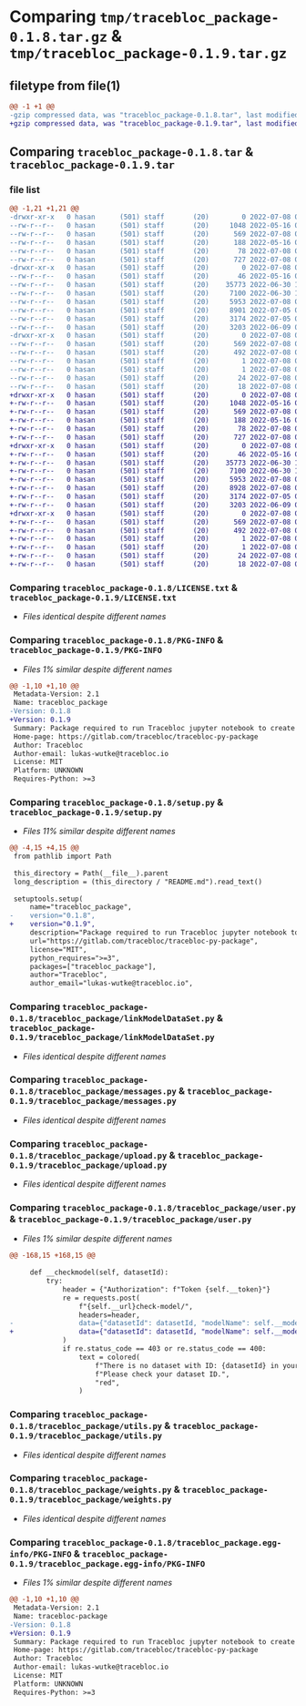 # Comparing `tmp/tracebloc_package-0.1.8.tar.gz` & `tmp/tracebloc_package-0.1.9.tar.gz`

## filetype from file(1)

```diff
@@ -1 +1 @@
-gzip compressed data, was "tracebloc_package-0.1.8.tar", last modified: Fri Jul  8 06:49:26 2022, max compression
+gzip compressed data, was "tracebloc_package-0.1.9.tar", last modified: Fri Jul  8 07:09:10 2022, max compression
```

## Comparing `tracebloc_package-0.1.8.tar` & `tracebloc_package-0.1.9.tar`

### file list

```diff
@@ -1,21 +1,21 @@
-drwxr-xr-x   0 hasan      (501) staff       (20)        0 2022-07-08 06:49:26.781392 tracebloc_package-0.1.8/
--rw-r--r--   0 hasan      (501) staff       (20)     1048 2022-05-16 08:30:43.000000 tracebloc_package-0.1.8/LICENSE.txt
--rw-r--r--   0 hasan      (501) staff       (20)      569 2022-07-08 06:49:26.781449 tracebloc_package-0.1.8/PKG-INFO
--rw-r--r--   0 hasan      (501) staff       (20)      188 2022-05-16 08:30:43.000000 tracebloc_package-0.1.8/README.md
--rw-r--r--   0 hasan      (501) staff       (20)       78 2022-07-08 06:49:26.781643 tracebloc_package-0.1.8/setup.cfg
--rw-r--r--   0 hasan      (501) staff       (20)      727 2022-07-08 06:48:32.000000 tracebloc_package-0.1.8/setup.py
-drwxr-xr-x   0 hasan      (501) staff       (20)        0 2022-07-08 06:49:26.780603 tracebloc_package-0.1.8/tracebloc_package/
--rw-r--r--   0 hasan      (501) staff       (20)       46 2022-05-16 08:30:43.000000 tracebloc_package-0.1.8/tracebloc_package/__init__.py
--rw-r--r--   0 hasan      (501) staff       (20)    35773 2022-06-30 10:58:44.000000 tracebloc_package-0.1.8/tracebloc_package/linkModelDataSet.py
--rw-r--r--   0 hasan      (501) staff       (20)     7100 2022-06-30 11:01:57.000000 tracebloc_package-0.1.8/tracebloc_package/messages.py
--rw-r--r--   0 hasan      (501) staff       (20)     5953 2022-07-08 06:44:54.000000 tracebloc_package-0.1.8/tracebloc_package/upload.py
--rw-r--r--   0 hasan      (501) staff       (20)     8901 2022-07-05 09:00:33.000000 tracebloc_package-0.1.8/tracebloc_package/user.py
--rw-r--r--   0 hasan      (501) staff       (20)     3174 2022-07-05 08:41:58.000000 tracebloc_package-0.1.8/tracebloc_package/utils.py
--rw-r--r--   0 hasan      (501) staff       (20)     3203 2022-06-09 05:22:24.000000 tracebloc_package-0.1.8/tracebloc_package/weights.py
-drwxr-xr-x   0 hasan      (501) staff       (20)        0 2022-07-08 06:49:26.781305 tracebloc_package-0.1.8/tracebloc_package.egg-info/
--rw-r--r--   0 hasan      (501) staff       (20)      569 2022-07-08 06:49:26.000000 tracebloc_package-0.1.8/tracebloc_package.egg-info/PKG-INFO
--rw-r--r--   0 hasan      (501) staff       (20)      492 2022-07-08 06:49:26.000000 tracebloc_package-0.1.8/tracebloc_package.egg-info/SOURCES.txt
--rw-r--r--   0 hasan      (501) staff       (20)        1 2022-07-08 06:49:26.000000 tracebloc_package-0.1.8/tracebloc_package.egg-info/dependency_links.txt
--rw-r--r--   0 hasan      (501) staff       (20)        1 2022-07-08 06:49:26.000000 tracebloc_package-0.1.8/tracebloc_package.egg-info/not-zip-safe
--rw-r--r--   0 hasan      (501) staff       (20)       24 2022-07-08 06:49:26.000000 tracebloc_package-0.1.8/tracebloc_package.egg-info/requires.txt
--rw-r--r--   0 hasan      (501) staff       (20)       18 2022-07-08 06:49:26.000000 tracebloc_package-0.1.8/tracebloc_package.egg-info/top_level.txt
+drwxr-xr-x   0 hasan      (501) staff       (20)        0 2022-07-08 07:09:10.514214 tracebloc_package-0.1.9/
+-rw-r--r--   0 hasan      (501) staff       (20)     1048 2022-05-16 08:30:43.000000 tracebloc_package-0.1.9/LICENSE.txt
+-rw-r--r--   0 hasan      (501) staff       (20)      569 2022-07-08 07:09:10.514277 tracebloc_package-0.1.9/PKG-INFO
+-rw-r--r--   0 hasan      (501) staff       (20)      188 2022-05-16 08:30:43.000000 tracebloc_package-0.1.9/README.md
+-rw-r--r--   0 hasan      (501) staff       (20)       78 2022-07-08 07:09:10.514490 tracebloc_package-0.1.9/setup.cfg
+-rw-r--r--   0 hasan      (501) staff       (20)      727 2022-07-08 07:07:49.000000 tracebloc_package-0.1.9/setup.py
+drwxr-xr-x   0 hasan      (501) staff       (20)        0 2022-07-08 07:09:10.513283 tracebloc_package-0.1.9/tracebloc_package/
+-rw-r--r--   0 hasan      (501) staff       (20)       46 2022-05-16 08:30:43.000000 tracebloc_package-0.1.9/tracebloc_package/__init__.py
+-rw-r--r--   0 hasan      (501) staff       (20)    35773 2022-06-30 10:58:44.000000 tracebloc_package-0.1.9/tracebloc_package/linkModelDataSet.py
+-rw-r--r--   0 hasan      (501) staff       (20)     7100 2022-06-30 11:01:57.000000 tracebloc_package-0.1.9/tracebloc_package/messages.py
+-rw-r--r--   0 hasan      (501) staff       (20)     5953 2022-07-08 06:44:54.000000 tracebloc_package-0.1.9/tracebloc_package/upload.py
+-rw-r--r--   0 hasan      (501) staff       (20)     8928 2022-07-08 07:05:00.000000 tracebloc_package-0.1.9/tracebloc_package/user.py
+-rw-r--r--   0 hasan      (501) staff       (20)     3174 2022-07-05 08:41:58.000000 tracebloc_package-0.1.9/tracebloc_package/utils.py
+-rw-r--r--   0 hasan      (501) staff       (20)     3203 2022-06-09 05:22:24.000000 tracebloc_package-0.1.9/tracebloc_package/weights.py
+drwxr-xr-x   0 hasan      (501) staff       (20)        0 2022-07-08 07:09:10.513984 tracebloc_package-0.1.9/tracebloc_package.egg-info/
+-rw-r--r--   0 hasan      (501) staff       (20)      569 2022-07-08 07:09:10.000000 tracebloc_package-0.1.9/tracebloc_package.egg-info/PKG-INFO
+-rw-r--r--   0 hasan      (501) staff       (20)      492 2022-07-08 07:09:10.000000 tracebloc_package-0.1.9/tracebloc_package.egg-info/SOURCES.txt
+-rw-r--r--   0 hasan      (501) staff       (20)        1 2022-07-08 07:09:10.000000 tracebloc_package-0.1.9/tracebloc_package.egg-info/dependency_links.txt
+-rw-r--r--   0 hasan      (501) staff       (20)        1 2022-07-08 07:09:10.000000 tracebloc_package-0.1.9/tracebloc_package.egg-info/not-zip-safe
+-rw-r--r--   0 hasan      (501) staff       (20)       24 2022-07-08 07:09:10.000000 tracebloc_package-0.1.9/tracebloc_package.egg-info/requires.txt
+-rw-r--r--   0 hasan      (501) staff       (20)       18 2022-07-08 07:09:10.000000 tracebloc_package-0.1.9/tracebloc_package.egg-info/top_level.txt
```

### Comparing `tracebloc_package-0.1.8/LICENSE.txt` & `tracebloc_package-0.1.9/LICENSE.txt`

 * *Files identical despite different names*

### Comparing `tracebloc_package-0.1.8/PKG-INFO` & `tracebloc_package-0.1.9/PKG-INFO`

 * *Files 1% similar despite different names*

```diff
@@ -1,10 +1,10 @@
 Metadata-Version: 2.1
 Name: tracebloc_package
-Version: 0.1.8
+Version: 0.1.9
 Summary: Package required to run Tracebloc jupyter notebook to create experiment
 Home-page: https://gitlab.com/tracebloc/tracebloc-py-package
 Author: Tracebloc
 Author-email: lukas-wutke@tracebloc.io
 License: MIT
 Platform: UNKNOWN
 Requires-Python: >=3
```

### Comparing `tracebloc_package-0.1.8/setup.py` & `tracebloc_package-0.1.9/setup.py`

 * *Files 11% similar despite different names*

```diff
@@ -4,15 +4,15 @@
 from pathlib import Path
 
 this_directory = Path(__file__).parent
 long_description = (this_directory / "README.md").read_text()
 
 setuptools.setup(
     name="tracebloc_package",
-    version="0.1.8",
+    version="0.1.9",
     description="Package required to run Tracebloc jupyter notebook to create experiment",
     url="https://gitlab.com/tracebloc/tracebloc-py-package",
     license="MIT",
     python_requires=">=3",
     packages=["tracebloc_package"],
     author="Tracebloc",
     author_email="lukas-wutke@tracebloc.io",
```

### Comparing `tracebloc_package-0.1.8/tracebloc_package/linkModelDataSet.py` & `tracebloc_package-0.1.9/tracebloc_package/linkModelDataSet.py`

 * *Files identical despite different names*

### Comparing `tracebloc_package-0.1.8/tracebloc_package/messages.py` & `tracebloc_package-0.1.9/tracebloc_package/messages.py`

 * *Files identical despite different names*

### Comparing `tracebloc_package-0.1.8/tracebloc_package/upload.py` & `tracebloc_package-0.1.9/tracebloc_package/upload.py`

 * *Files identical despite different names*

### Comparing `tracebloc_package-0.1.8/tracebloc_package/user.py` & `tracebloc_package-0.1.9/tracebloc_package/user.py`

 * *Files 1% similar despite different names*

```diff
@@ -168,15 +168,15 @@
 
     def __checkmodel(self, datasetId):
         try:
             header = {"Authorization": f"Token {self.__token}"}
             re = requests.post(
                 f"{self.__url}check-model/",
                 headers=header,
-                data={"datasetId": datasetId, "modelName": self.__modelId},
+                data={"datasetId": datasetId, "modelName": self.__modelId, "type": 'linking_dataset'},
             )
             if re.status_code == 403 or re.status_code == 400:
                 text = colored(
                     f"There is no dataset with ID: {datasetId} in your dataset table.\n"
                     f"Please check your dataset ID.",
                     "red",
                 )
```

### Comparing `tracebloc_package-0.1.8/tracebloc_package/utils.py` & `tracebloc_package-0.1.9/tracebloc_package/utils.py`

 * *Files identical despite different names*

### Comparing `tracebloc_package-0.1.8/tracebloc_package/weights.py` & `tracebloc_package-0.1.9/tracebloc_package/weights.py`

 * *Files identical despite different names*

### Comparing `tracebloc_package-0.1.8/tracebloc_package.egg-info/PKG-INFO` & `tracebloc_package-0.1.9/tracebloc_package.egg-info/PKG-INFO`

 * *Files 1% similar despite different names*

```diff
@@ -1,10 +1,10 @@
 Metadata-Version: 2.1
 Name: tracebloc-package
-Version: 0.1.8
+Version: 0.1.9
 Summary: Package required to run Tracebloc jupyter notebook to create experiment
 Home-page: https://gitlab.com/tracebloc/tracebloc-py-package
 Author: Tracebloc
 Author-email: lukas-wutke@tracebloc.io
 License: MIT
 Platform: UNKNOWN
 Requires-Python: >=3
```

